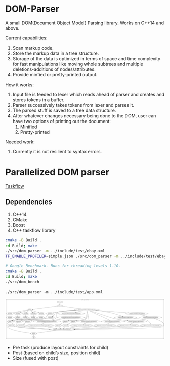 # DOM-Parser
 A small DOM(Document Object Model) Parsing library. Works on C++14 and above.
  
Current capabilities:
 1) Scan markup code.
 2) Store the markup data in a tree structure.
 3) Storage of the data is optimized in terms of space and time complexity for fast manipulations like moving whole subtrees and multiple deletions-additions of nodes/attributes. 
 4) Provide minfied or pretty-printed output.
 
 How it works:
 1) Input file is feeded to lexer which reads ahead of parser and creates and stores tokens in a buffer.
 2) Parser successively takes tokens from lexer and parses it.
 3) The parsed stuff is saved to a tree data structure.
 4) After whatever changes necessary being done to the DOM, user can have two options of printing out the document:  
     1) Minified
     2) Pretty-printed

Needed work:
  1) Currently it is not resilient to syntax errors.

# Parallelized DOM parser

[Taskflow](https://github.com/taskflow/taskflow)

## Dependencies
  1) C++14
  2) CMake
  3) Boost
  4) C++ taskflow library 



```bash
cmake -B Build .
cd Build; make
./src/dom_parser -m ../include/test/ebay.xml
TF_ENABLE_PROFILER=simple.json ./src/dom_parser -m ../include/test/ebay.xml
```

```bash
# Google Benchmark. Runs for threading levels 1-10.
cmake -B Build .
cd Build; make
./src/dom_bench

```

```
./src/dom_parser -m ../include/test/app.xml
```

![alt text](./example/layout.svg)
- Pre task (produce layout constraints for child)
- Post (based on child’s size, position child)
- Size (fused with post)
